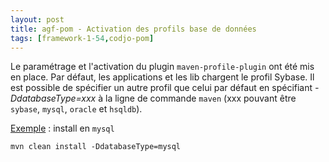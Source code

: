 ```yaml
---
layout: post
title: agf-pom - Activation des profils base de données
tags: [framework-1-54,codjo-pom]
---
```

Le paramétrage et l'activation du plugin ```maven-profile-plugin``` ont été mis en place.
Par défaut, les applications et les lib chargent le profil Sybase.
Il est possible de spécifier un autre profil que celui par défaut en spécifiant _-DdatabaseType=xxx_ à la ligne de commande ```maven``` (xxx pouvant être ```sybase```, ```mysql```, ```oracle``` et ```hsqldb```).

<u>Exemple</u> : install en ```mysql```
```
mvn clean install -DdatabaseType=mysql
```